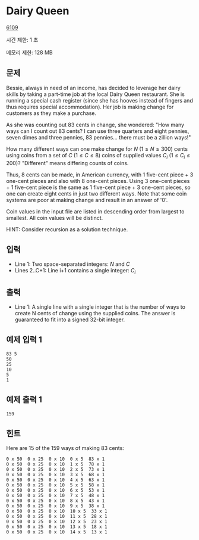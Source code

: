 # Dairy Queen

[6109](https://www.acmicpc.net/problem/6109)

시간 제한: 1 초

메모리 제한: 128 MB

## 문제

Bessie, always in need of an income, has decided to leverage her dairy skills by taking a part-time job at the local Dairy Queen restaurant. She is running a special cash register (since she has hooves instead of fingers and thus requires special accommodation). Her job is making change for customers as they make a purchase.

As she was counting out 83 cents in change, she wondered: "How many ways can I count out 83 cents? I can use three quarters and eight pennies, seven dimes and three pennies, 83 pennies... there must be a zillion ways!"

How many different ways can one make change for $N$ $(1 \le N \le 300)$ cents using coins from a set of $C$ $(1 \le C \le 8)$ coins of supplied values $C_i$ $(1 \le C_i \le 200)$?  "Different" means differing counts of coins.

Thus, 8 cents can be made, in American currency, with 1 five-cent piece + 3 one-cent pieces and also with 8 one-cent pieces. Using 3 one-cent pieces + 1 five-cent piece is the same as 1 five-cent piece + 3 one-cent pieces, so one can create eight cents in just two different ways. Note that some coin systems are poor at making change and result in an answer of '0'.

Coin values in the input file are listed in descending order from largest to smallest. All coin values will be distinct.

HINT: Consider recursion as a solution technique.

## 입력

- Line 1: Two space-separated integers: $N$ and $C$
- Lines 2..C+1: Line i+1 contains a single integer: $C_i$

## 출력

- Line 1: A single line with a single integer that is the number of ways to create N cents of change using the supplied coins. The answer is guaranteed to fit into a signed 32-bit integer.

## 예제 입력 1

```text
83 5
50
25
10
5
1
```

## 예제 출력 1

```text
159
```

## 힌트

Here are 15 of the 159 ways of making 83 cents:

```text
0 x 50  0 x 25  0 x 10  0 x 5  83 x 1
0 x 50  0 x 25  0 x 10  1 x 5  78 x 1
0 x 50  0 x 25  0 x 10  2 x 5  73 x 1
0 x 50  0 x 25  0 x 10  3 x 5  68 x 1
0 x 50  0 x 25  0 x 10  4 x 5  63 x 1
0 x 50  0 x 25  0 x 10  5 x 5  58 x 1
0 x 50  0 x 25  0 x 10  6 x 5  53 x 1
0 x 50  0 x 25  0 x 10  7 x 5  48 x 1
0 x 50  0 x 25  0 x 10  8 x 5  43 x 1
0 x 50  0 x 25  0 x 10  9 x 5  38 x 1
0 x 50  0 x 25  0 x 10  10 x 5  33 x 1
0 x 50  0 x 25  0 x 10  11 x 5  28 x 1
0 x 50  0 x 25  0 x 10  12 x 5  23 x 1
0 x 50  0 x 25  0 x 10  13 x 5  18 x 1
0 x 50  0 x 25  0 x 10  14 x 5  13 x 1
```
